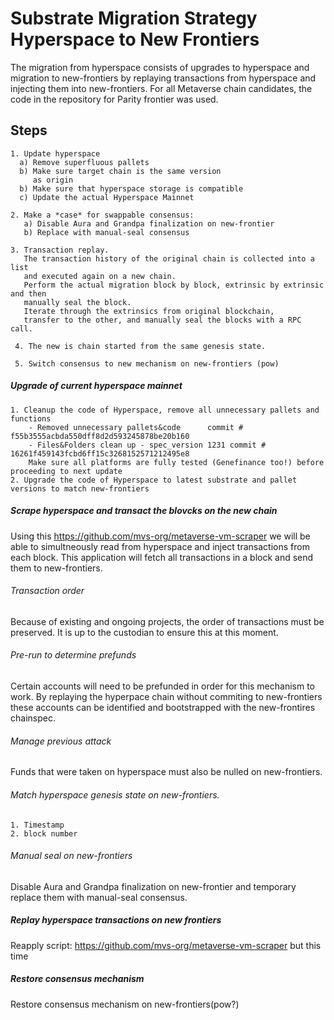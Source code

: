 # Substrate Migration Strategy Hyperspace to New Frontiers

The migration from hyperspace consists of upgrades to hyperspace and migration to new-frontiers 
by replaying transactions from hyperspace and injecting them into new-frontiers.
For all Metaverse chain candidates, the code in the repository for Parity frontier was used. 

## Steps

    1. Update hyperspace
      a) Remove superfluous pallets 
      b) Make sure target chain is the same version 
         as origin
      b) Make sure that hyperspace storage is compatible
      c) Update the actual Hyperspace Mainnet
       
    2. Make a *case* for swappable consensus:
       a) Disable Aura and Grandpa finalization on new-frontier
       b) Replace with manual-seal consensus
       
    3. Transaction replay.
       The transaction history of the original chain is collected into a list 
       and executed again on a new chain.
       Perform the actual migration block by block, extrinsic by extrinsic and then 
       manually seal the block.
       Iterate through the extrinsics from original blockchain,
       transfer to the other, and manually seal the blocks with a RPC call.   
      
     4. The new is chain started from the same genesis state.
     
     5. Switch consensus to new mechanism on new-frontiers (pow)
     
   



##### Upgrade of current hyperspace mainnet
    1. Cleanup the code of Hyperspace, remove all unnecessary pallets and functions
        - Removed unnecessary pallets&code      commit # f55b3555acbda550dff8d2d593245878be20b160
        - Files&Folders clean up - spec_version 1231 commit # 16261f459143fcbd6ff15c3268152571212495e8
        Make sure all platforms are fully tested (Genefinance too!) before proceeding to next update
    2. Upgrade the code of Hyperspace to latest substrate and pallet versions to match new-frontiers 
    

##### Scrape hyperspace and transact the blovcks on the new chain
Using this https://github.com/mvs-org/metaverse-vm-scraper we will be able to simultneously 
read from hyperspace and inject transactions from each block. 
This application will fetch all transactions 
in a block and send them to new-frontiers.

###### Transaction order
Because of existing and ongoing projects, the order of transactions must be preserved. 
It is up to the custodian to ensure this at this moment.

###### Pre-run to determine prefunds
Certain accounts will need to be prefunded in order for this mechanism to work.
By replaying the hyperpace chain without commiting to new-frontiers these accounts can be identified and
bootstrapped with the new-frontires chainspec.

###### Manage previous attack
Funds that were taken on hyperspace must also be nulled on new-frontiers.   

###### Match hyperspace genesis state on new-frontiers.
    1. Timestamp
    2. block number

###### Manual seal on new-frontiers
Disable Aura and Grandpa finalization on new-frontier and temporary replace them with manual-seal consensus.


#####  Replay hyperspace transactions on new frontiers
Reapply script: https://github.com/mvs-org/metaverse-vm-scraper but this time 

##### Restore consensus mechanism
Restore consensus mechanism on new-frontiers(pow?) 

